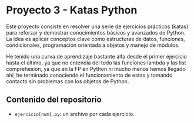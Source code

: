 # Proyecto 3 - Katas Python

Este proyecto consiste en resolver una serie de ejercicios prácticos (katas) para reforzar y demostrar conocimientos básicos y avanzados de Python. La idea es aplicar conceptos clave como estructuras de datos, funciones, condicionales, programación orientada a objetos y manejo de módulos.

He tenido una curva de aprendizaje bastante alta desde el primer ejercicio hasta el último, ya que no entendia del todo las funciones lambda y las list comprehesion, ya que en la FP en Python ni mucho menos hemos llegado ahí, he terminado conociendo el funcionamiento de estas y tomando contacto sin problemas con los objetos de Python.



## Contenido del repositorio

- `ejercicio[num].py`: un archivo por cada ejercicio.

